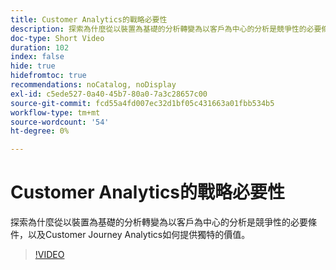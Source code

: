 ```yaml
---
title: Customer Analytics的戰略必要性
description: 探索為什麼從以裝置為基礎的分析轉變為以客戶為中心的分析是競爭性的必要條件，以及Customer Journey Analytics如何提供獨特的價值。
doc-type: Short Video
duration: 102
index: false
hide: true
hidefromtoc: true
recommendations: noCatalog, noDisplay
exl-id: c5ede527-0a40-45b7-80a0-7a3c28657c00
source-git-commit: fcd55a4fd007ec32d1bf05c431663a01fbb534b5
workflow-type: tm+mt
source-wordcount: '54'
ht-degree: 0%

---
```


# Customer Analytics的戰略必要性

探索為什麼從以裝置為基礎的分析轉變為以客戶為中心的分析是競爭性的必要條件，以及Customer Journey Analytics如何提供獨特的價值。

<!-- 62_S112_3442459_101_the-strategic-imperative-of-customer-analytics -->
>[!VIDEO](https://video.tv.adobe.com/v/3463012/?learn=on&enablevpops=true&captions=chi_hant)
